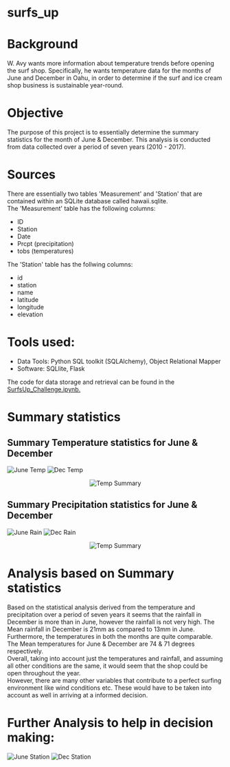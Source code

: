 # surfs_up
# Background
W. Avy wants more information about temperature trends before opening the surf shop. Specifically, he wants temperature data for the months of June and December in Oahu, in order to determine if the surf and ice cream shop business is sustainable year-round.
# Objective
The purpose of this project is to essentially determine the summary statistics for the month of June & December. This analysis is conducted from data collected over a period of seven years (2010 - 2017).
# Sources
There are essentially two tables 'Measurement' and 'Station' that are contained within an SQLite database called hawaii.sqlite.<br>
The 'Measurement' table has the following columns:<br>
- ID
- Station
- Date
- Prcpt (precipitation)
- tobs (temperatures)<br>

The 'Station' table has the follwing columns:<br>
- id
- station
- name
- latitude
- longitude
- elevation
# Tools used:
- Data Tools: Python SQL toolkit (SQLAlchemy), Object Relational Mapper
- Software: SQLlite, Flask<br>

The code for data storage and retrieval can be found in the [SurfsUp_Challenge.ipynb.](https://github.com/lallben/surfs_up/blob/main/SurfsUp_Challenge.ipynb)
# Summary statistics
## Summary Temperature statistics for June & December
![June Temp](https://github.com/lallben/surfs_up/blob/main/june_temps.png)
![Dec Temp](https://github.com/lallben/surfs_up/blob/main/dec_temps.png)
<p align="center">
  <img src="https://github.com/lallben/surfs_up/blob/main/June_Dec_temps_summary.png" alt="Temp Summary"/>
</p>

## Summary Precipitation statistics for June & December
![June Rain](https://github.com/lallben/surfs_up/blob/main/june_precip.png)
![Dec Rain](https://github.com/lallben/surfs_up/blob/main/dec_precip.png)
<p align="center">
  <img src="https://github.com/lallben/surfs_up/blob/main/June_Dec_precip_summary.png" alt="Temp Summary"/>
</p>

# Analysis based on Summary statistics
Based on the statistical analysis derived from the temperature and precipitation over a period of seven years it seems that the rainfall in December is more than in June, however the rainfall is not very high. The Mean rainfall in December is 21mm as compared to 13mm in June.<br>
Furthermore, the temperatures in both the months are quite comparable. The Mean temperatures for June & December are 74 & 71 degrees respectively.<br>
Overall, taking into account just the temperatures and rainfall, and assuming all other conditions are the same, it would seem that the shop could be open throughout the year.<br> 
However, there are many other variables that contribute to a perfect surfing environment like wind conditions etc. These would have to be taken into account as well in arriving at a informed decision.

# Further Analysis to help in decision making:
![June Station](https://github.com/lallben/surfs_up/blob/main/june_summary_by_station.png)
![Dec Station](https://github.com/lallben/surfs_up/blob/main/dec_summary_by_station.png)
